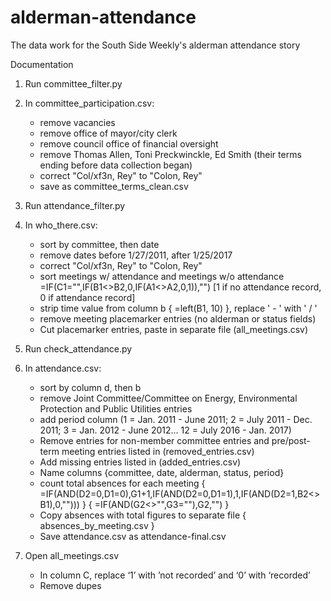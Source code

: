 # alderman-attendance
The data work for the South Side Weekly's alderman attendance story



Documentation
1. Run committee_filter.py

2. In committee_participation.csv:
	- remove vacancies
	- remove office of mayor/city clerk
	- remove council office of financial oversight
	- remove Thomas Allen, Toni Preckwinckle, Ed Smith (their terms ending before data collection began)
	- correct "Col/xf3n, Rey" to "Colon, Rey"
	- save as committee_terms_clean.csv

3. Run attendance_filter.py

4. In who_there.csv:
	- sort by committee, then date
	- remove dates before 1/27/2011, after 1/25/2017
	- correct "Col/xf3n, Rey" to "Colon, Rey"
	- sort meetings w/ attendance and meetings w/o attendance 
		=IF(C1="",IF(B1<>B2,0,IF(A1<>A2,0,1)),"")
		[1 if no attendance record, 0 if attendance record]
	- strip time value from column b { =left(B1, 10) }, replace ' - ' with ' / '
	- remove meeting placemarker entries (no alderman or status fields)
	- Cut placemarker entries, paste in separate file (all_meetings.csv)

5. Run check_attendance.py

6. In attendance.csv:
	- sort by column d, then b
	- remove Joint Committee/Committee on Energy, Environmental Protection and Public Utilities entries
	- add period column 
	(1 = Jan. 2011 - June 2011; 2 = July 2011 - Dec. 2011; 3 = Jan. 2012 - June 2012... 12 = July 2016 - Jan. 2017)
	- Remove entries for non-member committee entries and pre/post-term meeting entries
		listed in (removed_entries.csv)
	- Add missing entries 
		listed in (added_entries.csv)
	- Name columns {committee, date, alderman, status, period}
	- count total absences for each meeting
		{ =IF(AND(D2=0,D1=0),G1+1,IF(AND(D2=0,D1=1),1,IF(AND(D2=1,B2<>B1),0,""))) }
		{ =IF(AND(G2<>"",G3=""),G2,"") }
	- Copy absences with total figures to separate file { absences_by_meeting.csv }
	- Save attendance.csv as attendance-final.csv

7. Open all_meetings.csv
	- In column C, replace ‘1’ with ’not recorded’ and ‘0’ with ‘recorded’
	- Remove dupes




